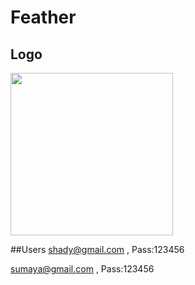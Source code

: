 # Feather

## Logo 
<img src="https://user-images.githubusercontent.com/91476827/148527193-6db4948f-8337-4888-b193-669311ad3764.png" width="260">


##Users
shady@gmail.com , Pass:123456

sumaya@gmail.com , Pass:123456

